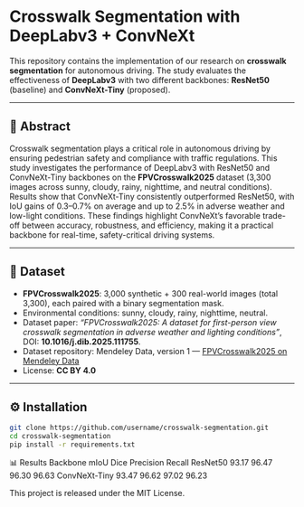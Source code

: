 # Crosswalk Segmentation with DeepLabv3 + ConvNeXt

This repository contains the implementation of our research on **crosswalk segmentation** for autonomous driving. The study evaluates the effectiveness of **DeepLabv3** with two different backbones: **ResNet50** (baseline) and **ConvNeXt-Tiny** (proposed).  

---

## 📑 Abstract
Crosswalk segmentation plays a critical role in autonomous driving by ensuring pedestrian safety and compliance with traffic regulations. This study investigates the performance of DeepLabv3 with ResNet50 and ConvNeXt-Tiny backbones on the **FPVCrosswalk2025** dataset (3,300 images across sunny, cloudy, rainy, nighttime, and neutral conditions). Results show that ConvNeXt-Tiny consistently outperformed ResNet50, with IoU gains of 0.3–0.7% on average and up to 2.5% in adverse weather and low-light conditions. These findings highlight ConvNeXt’s favorable trade-off between accuracy, robustness, and efficiency, making it a practical backbone for real-time, safety-critical driving systems.  

---

## 📂 Dataset

- **FPVCrosswalk2025**: 3,000 synthetic + 300 real-world images (total 3,300), each paired with a binary segmentation mask.  
- Environmental conditions: sunny, cloudy, rainy, nighttime, neutral.  
- Dataset paper: *“FPVCrosswalk2025: A dataset for first-person view crosswalk segmentation in adverse weather and lighting conditions”*, DOI: **10.1016/j.dib.2025.111755**.  
- Dataset repository: Mendeley Data, version 1 — [FPVCrosswalk2025 on Mendeley Data](https://data.mendeley.com/datasets/mcr2jwk5bp/1)  
- License: **CC BY 4.0**  


---

## ⚙️ Installation
```bash
git clone https://github.com/username/crosswalk-segmentation.git
cd crosswalk-segmentation
pip install -r requirements.txt
```
📊 Results
Backbone	mIoU	Dice	Precision	Recall
ResNet50	93.17	96.47	96.30	96.63
ConvNeXt-Tiny	93.47	96.62	97.02	96.23

This project is released under the MIT License.
